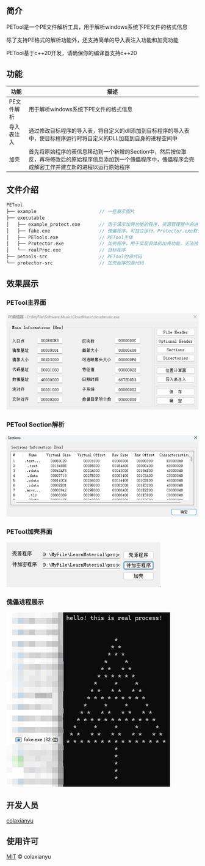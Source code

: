 ## 简介

PETool是一个PE文件解析工具，用于解析windows系统下PE文件的格式信息  

除了支持PE格式的解析功能外，还支持简单的导入表注入功能和加壳功能  

PETool基于c++20开发，请确保你的编译器支持c++20  

## 功能

|功能|描述|
|----|----|
|PE文件解析|用于解析windows系统下PE文件的格式信息|
|导入表注入|通过修改目标程序的导入表，将自定义的dll添加到目标程序的导入表中，使目标程序运行时将自定义的DLL加载到自身的进程空间中|
|加壳|首先将原始程序的表信息移动到一个新增的Section中，然后按位取反，再将修改后的原始程序信息添加到一个傀儡程序中，傀儡程序会完成解密工作并建立新的进程以运行原始程序|

## 文件介绍

```c++
PETool
├── example                       // 一些展示图片
├── executable
│   ├── example_protect.exe       // 用于演示加壳功能的程序，资源管理器中的进程名称为fake.exe，但运行的内容为realProc.exe 
│   ├── fake.exe                  // 傀儡程序，可独立运行，Protector.exe默认指定该程序为傀儡进程，即目标程序会套上fake.exe的名称运行
│   ├── PETools.exe               // PETool主体
│   ├── Protector.exe             // 加壳程序，用于实现具体的加壳功能，无法独立运行
│   └── realProc.exe              // 目标程序    
├── petools-src                   // PETool的源代码
└── protector-src                 // 加壳程序的源代码
```

## 效果展示

### PETool主界面
![PETool主界面](https://github.com/colaxianyu/PETool/blob/master/example/PETool_Main.png)

### PETool Section解析
![PETool Section解析](https://github.com/colaxianyu/PETool/blob/master/example/PETool_Section.png)

### PETool加壳界面
![PETool protect](https://github.com/colaxianyu/PETool/blob/master/example/PETool_Protect.png)

### 傀儡进程展示
![fake_process](https://github.com/colaxianyu/PETool/blob/master/example/fake.png)

## 开发人员

[colaxianyu](https://github.com/colaxianyu)

## 使用许可

[MIT](LICENSE) © colaxianyu
